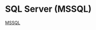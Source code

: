 # SQL Server (MSSQL)

<seealso>
       <category ref="wrs">
           <a href="db-mssql-backup.md">MSSQL</a>
       </category>
</seealso>